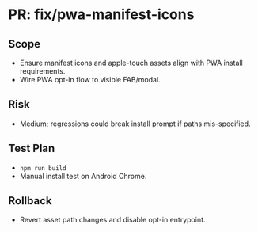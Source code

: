 # PR: fix/pwa-manifest-icons

## Scope
- Ensure manifest icons and apple-touch assets align with PWA install requirements.
- Wire PWA opt-in flow to visible FAB/modal.

## Risk
- Medium; regressions could break install prompt if paths mis-specified.

## Test Plan
- `npm run build`
- Manual install test on Android Chrome.

## Rollback
- Revert asset path changes and disable opt-in entrypoint.
